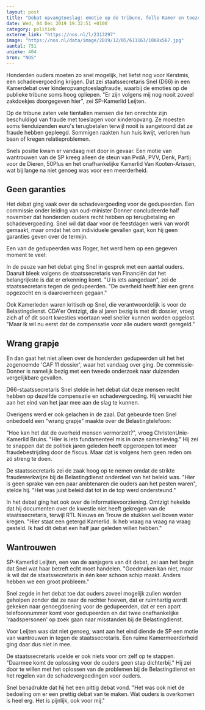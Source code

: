 ```yaml
---
layout: post
title: "Debat opvangtoeslag: emotie op de tribune, felle Kamer en toezeggingen Snel"
date: Wed, 04 Dec 2019 19:32:51 +0100
category: politiek
externe_link: "https://nos.nl/l/2313297"
image: "https://nos.nl/data/image/2019/12/05/611163/1008x567.jpg"
aantal: 751
unieke: 404
bron: "NOS"
---
```


<p>Honderden ouders moeten zo snel mogelijk, het liefst nog voor Kerstmis, een schadevergoeding krijgen. Dat zei staatssecretaris Snel (D66) in een Kamerdebat over kinderopvangtoeslagfraude, waarbij de emoties op de publieke tribune soms hoog opliepen. "Er zijn volgens mij nog nooit zoveel zakdoekjes doorgegeven hier", zei SP-Kamerlid Leijten.</p>
<p>Op de tribune zaten vele tientallen mensen die ten onrechte zijn beschuldigd van fraude met toeslagen voor kinderopvang. Ze moesten soms tienduizenden euro's terugbetalen terwijl nooit is aangetoond dat ze fraude hebben gepleegd. Sommigen raakten hun huis kwijt, verloren hun baan of kregen relatieproblemen.</p>
<p>Snels positie kwam er vandaag niet door in gevaar. Een motie van wantrouwen van de SP kreeg alleen de steun van PvdA, PVV, Denk, Partij voor de Dieren, 50Plus en het onafhankelijke Kamerlid Van Kooten-Arissen, wat bij lange na niet genoeg was voor een meerderheid.</p>
<h2>Geen garanties</h2>
<p>Het debat ging vaak over de schadevergoeding voor de gedupeerden. Een commissie onder leiding van oud-minister Donner concludeerde half november dat honderden ouders recht hebben op terugbetaling en schadevergoeding. Snel wil dat daar voor de feestdagen werk van wordt gemaakt, maar omdat het om individuele gevallen gaat, kon hij geen garanties geven over de termijn.</p>
<p>Een van de gedupeerden was Roger, het werd hem op een gegeven moment te veel:</p>
<p>In de pauze van het debat ging Snel in gesprek met een aantal ouders. Daaruit bleek volgens de staatssecretaris van Financiën dat het belangrijkste is dat er erkenning komt. "U is iets aangedaan", zei de staatssecretaris tegen de gedupeerden. "De overheid heeft hier een grens opgezocht en is daaroverheen gegaan."</p>
<p>Ook Kamerleden waren kritisch op Snel, die verantwoordelijk is voor de Belastingdienst. CDA'er Omtzigt, die al jaren bezig is met dit dossier, vroeg zich af of dit soort kwesties voortaan veel sneller kunnen worden opgelost. "Maar ik wil nu eerst dat de compensatie voor alle ouders wordt geregeld."</p>
<h2>Wrang grapje</h2>
<p>En dan gaat het niet alleen over de honderden gedupeerden uit het het zogenoemde 'CAF 11 dossier', waar het vandaag over ging. De commissie-Donner is namelijk bezig met een tweede onderzoek naar duizenden vergelijkbare gevallen.</p>
<p>D66-staatssecretaris Snel stelde in het debat dat deze mensen recht hebben op dezelfde compensatie en schadevergoeding. Hij verwacht hier aan het eind van het jaar mee aan de slag te kunnen.</p>
<p>Overigens werd er ook gelachen in de zaal. Dat gebeurde toen Snel onbedoeld een "wrang grapje" maakte over de Belastingtelefoon:</p>
<p>"Hoe kan het dat de overheid mensen vermorzelt?", vroeg ChristenUnie-Kamerlid Bruins. "Hier is iets fundamenteel mis in onze samenleving." Hij zei te snappen dat de politiek jaren geleden heeft opgeroepen tot meer fraudebestrijding door de fiscus. Maar dat is volgens hem geen reden om zó streng te doen.</p>
<p>De staatssecretaris zei de zaak hoog op te nemen omdat de strikte fraudewerkwijze bij de Belastingdienst onderdeel van het beleid was. "Hier is geen sprake van een paar ambtenaren die ouders aan het pesten waren", stelde hij. "Het was juist beleid dat tot in de top werd ondersteund."</p>
<p>In het debat ging het ook over de informatievoorziening. Omtzigt hekelde dat hij documenten over de kwestie niet heeft gekregen van de staatssecretaris, terwijl RTL Nieuws en Trouw de stukken wel boven water kregen. "Hier staat een getergd Kamerlid. Ik heb vraag na vraag na vraag gesteld. Ik had dit debat een half jaar geleden willen hebben."</p>
<h2>Wantrouwen</h2>
<p>SP-Kamerlid Leijten, een van de aanjagers van dit debat, zei aan het begin dat Snel wat haar betreft echt moet handelen. "Goedmaken kan niet, maar ik wil dat de staatssecretaris in één keer schoon schip maakt. Anders hebben we een groot probleem."</p>
<p>Snel zegde in het debat toe dat ouders zoveel mogelijk zullen worden geholpen zonder dat ze naar de rechter hoeven, dat er ruimhartig wordt gekeken naar genoegdoening voor de gedupeerden, dat er een apart telefoonnummer komt voor gedupeerden en dat twee onafhankelijke 'raadspersonen' op zoek gaan naar misstanden bij de Belastingdienst.</p>
<p>Voor Leijten was dat niet genoeg, want aan het eind diende de SP een motie van wantrouwen in tegen de staatssecretaris. Een ruime Kamermeerderheid ging daar dus niet in mee.</p>
<p>De staatssecretaris voelde er ook niets voor om zelf op te stappen. "Daarmee komt de oplossing voor de ouders geen stap dichterbij." Hij zei door te willen met het oplossen van de problemen bij de Belastingdienst en het regelen van de schadevergoedingen voor ouders.</p>
<p>Snel benadrukte dat hij het een pittig debat vond. "Het was ook niet de bedoeling om er een prettig debat van te maken. Wat ouders is overkomen is heel erg. Het is pijnlijk, ook voor mij."</p>
